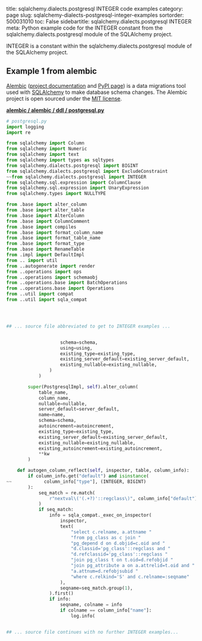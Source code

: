 title: sqlalchemy.dialects.postgresql INTEGER code examples
category: page
slug: sqlalchemy-dialects-postgresql-integer-examples
sortorder: 500031010
toc: False
sidebartitle: sqlalchemy.dialects.postgresql INTEGER
meta: Python example code for the INTEGER constant from the sqlalchemy.dialects.postgresql module of the SQLAlchemy project.


INTEGER is a constant within the sqlalchemy.dialects.postgresql module of the SQLAlchemy project.


## Example 1 from alembic
[Alembic](https://github.com/sqlalchemy/alembic)
([project documentation](https://alembic.sqlalchemy.org/) and
[PyPI page](https://pypi.org/project/alembic/))
is a data migrations tool used with [SQLAlchemy](/sqlalchemy.html) to make
database schema changes. The Alembic project is open sourced under the
[MIT license](https://github.com/sqlalchemy/alembic/blob/master/LICENSE).

[**alembic / alembic / ddl / postgresql.py**](https://github.com/sqlalchemy/alembic/blob/master/alembic/ddl/postgresql.py)

```python
# postgresql.py
import logging
import re

from sqlalchemy import Column
from sqlalchemy import Numeric
from sqlalchemy import text
from sqlalchemy import types as sqltypes
from sqlalchemy.dialects.postgresql import BIGINT
from sqlalchemy.dialects.postgresql import ExcludeConstraint
~~from sqlalchemy.dialects.postgresql import INTEGER
from sqlalchemy.sql.expression import ColumnClause
from sqlalchemy.sql.expression import UnaryExpression
from sqlalchemy.types import NULLTYPE

from .base import alter_column
from .base import alter_table
from .base import AlterColumn
from .base import ColumnComment
from .base import compiles
from .base import format_column_name
from .base import format_table_name
from .base import format_type
from .base import RenameTable
from .impl import DefaultImpl
from .. import util
from ..autogenerate import render
from ..operations import ops
from ..operations import schemaobj
from ..operations.base import BatchOperations
from ..operations.base import Operations
from ..util import compat
from ..util import sqla_compat




## ... source file abbreviated to get to INTEGER examples ...


                    schema=schema,
                    using=using,
                    existing_type=existing_type,
                    existing_server_default=existing_server_default,
                    existing_nullable=existing_nullable,
                )
            )

        super(PostgresqlImpl, self).alter_column(
            table_name,
            column_name,
            nullable=nullable,
            server_default=server_default,
            name=name,
            schema=schema,
            autoincrement=autoincrement,
            existing_type=existing_type,
            existing_server_default=existing_server_default,
            existing_nullable=existing_nullable,
            existing_autoincrement=existing_autoincrement,
            **kw
        )

    def autogen_column_reflect(self, inspector, table, column_info):
        if column_info.get("default") and isinstance(
~~            column_info["type"], (INTEGER, BIGINT)
        ):
            seq_match = re.match(
                r"nextval\('(.+?)'::regclass\)", column_info["default"]
            )
            if seq_match:
                info = sqla_compat._exec_on_inspector(
                    inspector,
                    text(
                        "select c.relname, a.attname "
                        "from pg_class as c join "
                        "pg_depend d on d.objid=c.oid and "
                        "d.classid='pg_class'::regclass and "
                        "d.refclassid='pg_class'::regclass "
                        "join pg_class t on t.oid=d.refobjid "
                        "join pg_attribute a on a.attrelid=t.oid and "
                        "a.attnum=d.refobjsubid "
                        "where c.relkind='S' and c.relname=:seqname"
                    ),
                    seqname=seq_match.group(1),
                ).first()
                if info:
                    seqname, colname = info
                    if colname == column_info["name"]:
                        log.info(


## ... source file continues with no further INTEGER examples...

```

